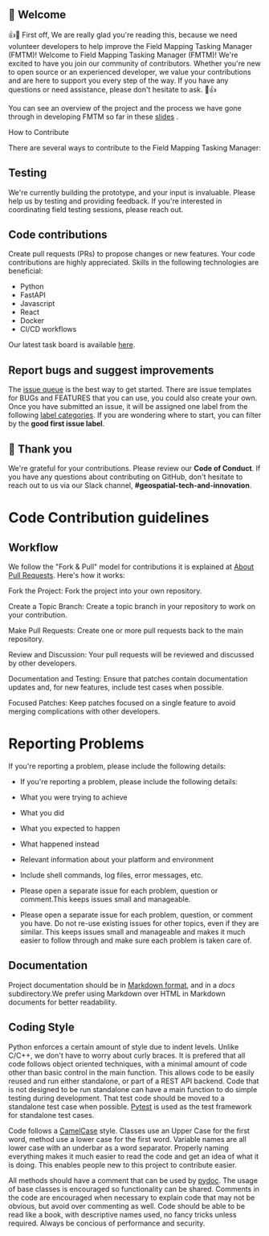 ## 🤗 Welcome

👍🎉 First off, We are really glad you're reading this, because we need volunteer developers to help improve the Field Mapping Tasking Manager (FMTM)! Welcome to Field Mapping Tasking Manager (FMTM)! We're excited to have you join our community of contributors. Whether you're new to open source or an experienced developer, we value your contributions and are here to support you every step of the way. If you have any questions or need assistance, please don't hesitate to ask. 🎉👍

You can see an overview of the project and the process we have gone through in developing FMTM so far in these [slides](https://docs.google.com/presentation/d/1UrBG1X4MXwVd8Ps498FDlAYvesIailjjPPJfR_B4SUs/edit#slide=id.g15c1f409958_0_0) .

How to Contribute

There are several ways to contribute to the Field Mapping Tasking Manager:

## Testing

We're currently building the prototype, and your input is invaluable. Please help us by testing and providing feedback. If you're interested in coordinating field testing sessions, please reach out.

## Code contributions

Create pull requests (PRs) to propose changes or new features. Your code contributions are highly appreciated. Skills in the following technologies are beneficial:

- Python
- FastAPI
- Javascript
- React
- Docker
- CI/CD workflows

Our latest task board is available [here](https://github.com/orgs/hotosm/projects/22).

## Report bugs and suggest improvements

The [issue queue](https://github.com/hotosm/fmtm/issues) is the best way to get started. There are issue templates for BUGs and FEATURES that you can use, you could also create your own. Once you have submitted an issue, it will be assigned one label from the following [label categories](https://github.com/hotosm/fmtm/labels). If you are wondering where to start, you can filter by the **good first issue label**.

## :handshake: Thank you

We're grateful for your contributions. Please review our **Code of Conduct**.
If you have any questions about contributing on GitHub, don't hesitate to reach out to us via our Slack channel, **#geospatial-tech-and-innovation**.

# Code Contribution guidelines

## Workflow

We follow the "Fork & Pull" model for contributions it is explained at [About Pull Requests](https://help.github.com/articles/about-pull-requests/). Here's how it works:

Fork the Project: Fork the project into your own repository.

Create a Topic Branch: Create a topic branch in your repository to work on your contribution.

Make Pull Requests: Create one or more pull requests back to the main repository.

Review and Discussion: Your pull requests will be reviewed and discussed by other developers.

Documentation and Testing: Ensure that patches contain documentation updates and, for new features, include test cases when possible.

Focused Patches: Keep patches focused on a single feature to avoid merging complications with other developers.

# Reporting Problems

If you're reporting a problem, please include the following details:

- If you're reporting a problem, please include the following details:

- What you were trying to achieve
- What you did
- What you expected to happen
- What happened instead
- Relevant information about your platform and environment
- Include shell commands, log files, error messages, etc.
- Please open a separate issue for each problem, question or comment.This keeps issues small and manageable.

- Please open a separate issue for each problem, question, or comment you have. Do not re-use existing issues for other topics, even if they are similar. This keeps issues small and manageable and makes it much easier to follow through and make sure each problem is taken care of.

## Documentation

Project documentation should be in [Markdown
format](https://www.markdownguide.org/), and in a _docs_
subdirectory.We prefer using Markdown over HTML in Markdown documents for better readability.

## Coding Style

Python enforces a certain amount of style due to indent levels. Unlike
C/C++, we don't have to worry about curly braces. It is prefered that
all code follows object oriented techniques, with a minimal amount of
code other than basic control in the main function. This allows code
to be easily reused and run either standalone, or part of a REST API
backend. Code that is not designed to be run standalone can have a
main function to do simple testing during development. That test code
should be moved to a standalone test case when possible.
[Pytest](https://pytest.org/) is used as the test framework for
standalone test cases.

Code follows a [CamelCase](https://en.wikipedia.org/wiki/Camel_case)
style. Classes use an Upper Case for the first word, method use a
lower case for the first word. Variable names are all lower case with
an underbar as a word separator. Properly naming everything makes it
much easier to read the code and get an idea of what it is doing. This
enables people new to this project to contribute easier.

All methods should have a comment that can be used by
[pydoc](https://docs.python.org/3/library/pydoc.html). The usage of
base classes is encouraged so functionality can be shared. Comments in
the code are encouraged when necessary to explain code that may not be
obvious, but avoid over commenting as well. Code should be able to be
read like a book, with descriptive names used, no fancy tricks unless
required. Always be concious of performance and security.
